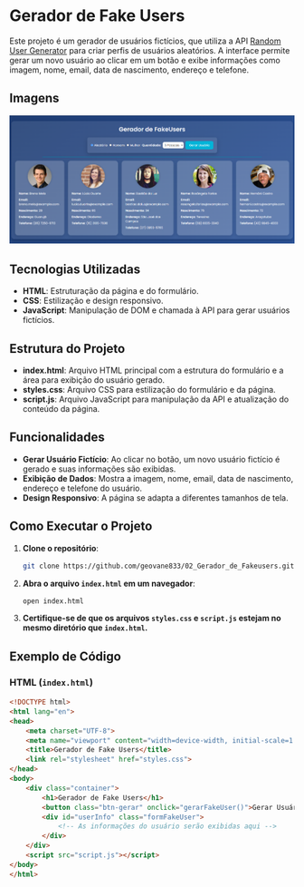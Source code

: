 # Gerador de Fake Users

Este projeto é um gerador de usuários fictícios, que utiliza a API [Random User Generator](https://randomuser.me/api/) para criar perfis de usuários aleatórios. A interface permite gerar um novo usuário ao clicar em um botão e exibe informações como imagem, nome, email, data de nascimento, endereço e telefone.

## Imagens
![alt text](image.png)

## Tecnologias Utilizadas

- **HTML**: Estruturação da página e do formulário.
- **CSS**: Estilização e design responsivo.
- **JavaScript**: Manipulação de DOM e chamada à API para gerar usuários fictícios.

## Estrutura do Projeto

- **index.html**: Arquivo HTML principal com a estrutura do formulário e a área para exibição do usuário gerado.
- **styles.css**: Arquivo CSS para estilização do formulário e da página.
- **script.js**: Arquivo JavaScript para manipulação da API e atualização do conteúdo da página.

## Funcionalidades

- **Gerar Usuário Fictício**: Ao clicar no botão, um novo usuário fictício é gerado e suas informações são exibidas.
- **Exibição de Dados**: Mostra a imagem, nome, email, data de nascimento, endereço e telefone do usuário.
- **Design Responsivo**: A página se adapta a diferentes tamanhos de tela.

## Como Executar o Projeto

1. **Clone o repositório**:

    ```bash
    git clone https://github.com/geovane833/02_Gerador_de_Fakeusers.git
    ```

2. **Abra o arquivo `index.html` em um navegador**:

    ```bash
    open index.html
    ```

3. **Certifique-se de que os arquivos `styles.css` e `script.js` estejam no mesmo diretório que `index.html`.**

## Exemplo de Código

### HTML (`index.html`)

```html
<!DOCTYPE html>
<html lang="en">
<head>
    <meta charset="UTF-8">
    <meta name="viewport" content="width=device-width, initial-scale=1.0">
    <title>Gerador de Fake Users</title>
    <link rel="stylesheet" href="styles.css">
</head>
<body>
    <div class="container">
        <h1>Gerador de Fake Users</h1>
        <button class="btn-gerar" onclick="gerarFakeUser()">Gerar Usuário</button>
        <div id="userInfo" class="formFakeUser">
            <!-- As informações do usuário serão exibidas aqui -->
        </div>
    </div>
    <script src="script.js"></script>
</body>
</html>
